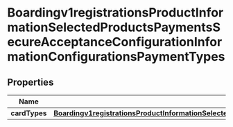 
# Boardingv1registrationsProductInformationSelectedProductsPaymentsSecureAcceptanceConfigurationInformationConfigurationsPaymentTypes

## Properties
Name | Type | Description | Notes
------------ | ------------- | ------------- | -------------
**cardTypes** | [**Boardingv1registrationsProductInformationSelectedProductsPaymentsSecureAcceptanceConfigurationInformationConfigurationsPaymentTypesCardTypes**](Boardingv1registrationsProductInformationSelectedProductsPaymentsSecureAcceptanceConfigurationInformationConfigurationsPaymentTypesCardTypes.md) |  |  [optional]



